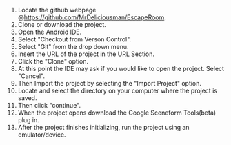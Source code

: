 1. Locate the github webpage @https://github.com/MrDeliciousman/EscapeRoom.
2. Clone or download the project.
3. Open the Android IDE.
4. Select "Checkout from Verson Control".
5. Select "Git" from the drop down menu.
6. Insert the URL of the project in the URL Section.
7. Click the "Clone" option.
8. At this point the IDE may ask if you would like to open the project. Select "Cancel".
9. Then Import the project by selecting the "Import Project" option.
10. Locate and select the directory on your computer where the project is saved.
11. Then click "continue".
12. When the project opens download the Google Sceneform Tools(beta) plug in.
13. After the project finishes initializing, run the project using an emulator/device.
